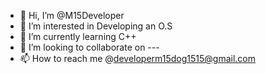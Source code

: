 - 👋 Hi, I’m @M15Developer
- 👀 I’m interested in Developing an O.S
- 🌱 I’m currently learning C++
- 💞️ I’m looking to collaborate on ---
- 📫 How to reach me @developerm15dog1515@gmail.com

